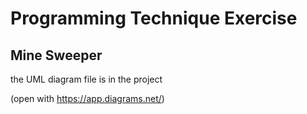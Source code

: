 # Programming Technique Exercise


## Mine Sweeper

the UML diagram file is in the project 

(open with https://app.diagrams.net/)
